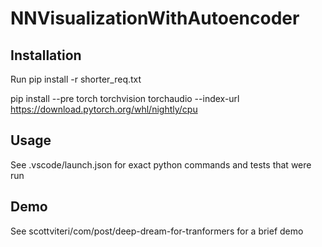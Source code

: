 # NNVisualizationWithAutoencoder

## Installation
Run pip install -r shorter_req.txt


pip install --pre torch torchvision torchaudio --index-url https://download.pytorch.org/whl/nightly/cpu

## Usage
See .vscode/launch.json for exact python commands and tests that were run

## Demo
See scottviteri/com/post/deep-dream-for-tranformers for a brief demo
